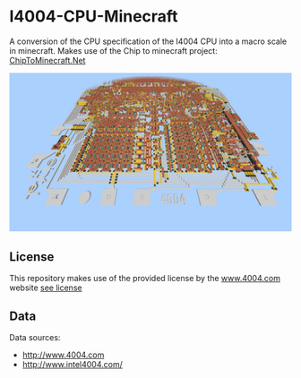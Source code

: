 # I4004-CPU-Minecraft

A conversion of the CPU specification of the I4004 CPU into a macro scale in minecraft.
Makes use of the Chip to minecraft project: [ChipToMinecraft.Net](https://github.com/DaanV2/ChipToMinecraft.Net)

![view](./assets/thumbnail.jpg)

## License
This repository makes use of the provided license by the www.4004.com website [see license](./data/license.txt)

## Data
Data sources: 
- http://www.4004.com
- http://www.intel4004.com/